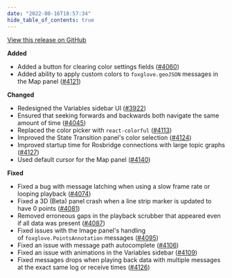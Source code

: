 ```yaml
---
date: "2022-08-16T18:57:34"
hide_table_of_contents: true
---
```

[View this release on GitHub](https://github.com/foxglove/studio/releases/tag/v1.22.0)

**Added**
- Added a button for clearing color settings fields ([#4060](https://github.com/foxglove/studio/pull/4060))
- Added ability to apply custom colors to `foxglove.geoJSON` messages in the Map panel ([#4121](https://github.com/foxglove/studio/pull/4121)) 

**Changed**
- Redesigned the Variables sidebar UI ([#3922](https://github.com/foxglove/studio/pull/3922))
- Ensured that seeking forwards and backwards both navigate the same amount of time ([#4045](https://github.com/foxglove/studio/pull/4045)) 
- Replaced the color picker with `react-colorful` ([#4113](https://github.com/foxglove/studio/pull/4113)) 
- Improved the State Transition panel's color selection ([#4124](https://github.com/foxglove/studio/pull/4124)) 
- Improved startup time for Rosbridge connections with large topic graphs ([#4127](https://github.com/foxglove/studio/pull/4127)) 
- Used default cursor for the Map panel ([#4140](https://github.com/foxglove/studio/pull/4140)) 

**Fixed**
- Fixed a bug with message latching when using a slow frame rate or looping playback ([#4074](https://github.com/foxglove/studio/pull/4074))
- Fixed a 3D (Beta) panel crash when a line strip marker is updated to have 0 points ([#4081](https://github.com/foxglove/studio/pull/4081)) 
- Removed erroneous gaps in the playback scrubber that appeared even if all data was present ([#4087](https://github.com/foxglove/studio/pull/4087)) 
- Fixed issues with the Image panel's handling of `foxglove.PointsAnnotation` messages ([#4095](https://github.com/foxglove/studio/pull/4095)) 
- Fixed an issue with message path autocomplete ([#4106](https://github.com/foxglove/studio/pull/4106)) 
- Fixed an issue with animations in the Variables sidebar ([#4109](https://github.com/foxglove/studio/pull/4109)) 
- Fixed messages drops when playing back data with multiple messages at the exact same log or receive times ([#4126](https://github.com/foxglove/studio/pull/4126)) 